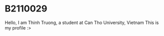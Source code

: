 # B2110029
Hello, I am Thinh Truong, a student at Can Tho University, Vietnam
This is my profile :>

